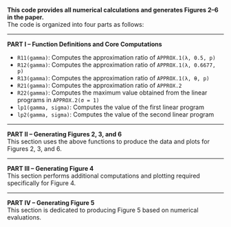 **This code provides all numerical calculations and generates Figures 2–6 in the paper.**  
The code is organized into four parts as follows:

---

**PART I – Function Definitions and Core Computations**  
- `R11(gamma)`: Computes the approximation ratio of `APPROX.1(λ, 0.5, p)`  
- `R12(gamma)`: Computes the approximation ratio of `APPROX.1(λ, 0.6677, p)`  
- `R13(gamma)`: Computes the approximation ratio of `APPROX.1(λ, θ, p)`  
- `R21(gamma)`: Computes the approximation ratio of `APPROX.2`  
- `R22(gamma)`: Computes the maximum value obtained from the linear programs in `APPROX.2(σ = 1)`  
- `lp1(gamma, sigma)`: Computes the value of the first linear program  
- `lp2(gamma, sigma)`: Computes the value of the second linear program  

---

**PART II – Generating Figures 2, 3, and 6**  
This section uses the above functions to produce the data and plots for Figures 2, 3, and 6.

---

**PART III – Generating Figure 4**  
This section performs additional computations and plotting required specifically for Figure 4.

---

**PART IV – Generating Figure 5**  
This section is dedicated to producing Figure 5 based on numerical evaluations.
